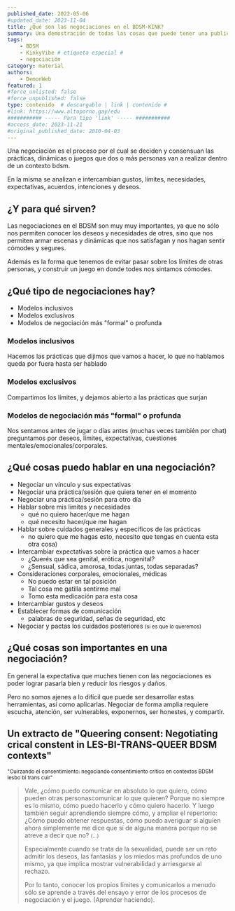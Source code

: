 ```yaml
---
published_date: 2022-05-06
#updated_date: 2023-11-04
title: ¿Qué son las negociaciones en el BDSM-KINK?
summary: Una demostración de todas las cosas que puede tener una publicación
tags:
    - BDSM
    - KinkyVibe # etiqueta especial #
    - negociación
category: material
authors:
    - DemonWeb
featured: 1
#force_unlisted: false
#force_unpublished: false
type: contenido  # descargable | link | contenido #
#link: https://www.altoporno.gay/edu
########### ----- Para tipo 'link' ----- ###########
#access_date: 2023-11-21
#original_published_date: 2010-04-03
---
```

Una negociación es el proceso por el cual se deciden y consensuan las prácticas, dinámicas o juegos que dos o más personas van a realizar dentro de un contexto bdsm.

En la misma se analizan e intercambian gustos, límites, necesidades, expectativas, acuerdos, intenciones y deseos.

## ¿Y para qué sirven?

Las negociaciones en el BDSM son muy muy importantes, ya que no sólo nos permiten conocer los deseos y necesidades de otres, sino que nos permiten armar escenas y dinámicas que nos satisfagan y nos hagan sentir cómodes y segures.

Además es la forma que tenemos de evitar pasar sobre los límites de otras personas, y construir un juego en donde todes nos sintamos cómodes.

## ¿Qué tipo de negociaciones hay?

- Modelos inclusivos
- Modelos exclusivos
- Modelos de negociación más "formal" o profunda

### Modelos inclusivos
Hacemos las prácticas que dijimos que vamos a hacer, lo que no hablamos queda por fuera hasta ser hablado
### Modelos exclusivos
Compartimos los límites, y dejamos abierto a las prácticas que surjan
### Modelos de negociación más "formal" o profunda
Nos sentamos antes de jugar o días antes (muchas veces también por chat) preguntamos por deseos, límites, expectativas, cuestiones mentales/emocionales/corporales.
## ¿Qué cosas puedo hablar en una negociación?
- Negociar un vínculo y sus expectativas
- Negociar una práctica/sesión que quiera tener en el momento
- Negociar una práctica/sesión para otro día
- Hablar sobre mis límites y necesidades 
  - qué no quiero hacer/que me hagan
  - qué necesito hacer/que me hagan
- Hablar sobre cuidados generales y específicos de las prácticas
  - no quiero que me hagas esto, necesito que tengas en cuenta esta otra cosa)
- Intercambiar expectativas sobre la práctica que vamos a hacer
  - ¿Querés que sea genital, erótica, nogenital?
  - ¿Sensual, sádica, amorosa, todas juntas, todas separadas?
- Consideraciones corporales, emocionales, médicas
  - No puedo estar en tal posición
  - Tal cosa me gatilla sentirme mal
  - Tomo esta medicación para esta cosa
- Intercambiar gustos y deseos
- Establecer formas de comunicación
  - palabras de seguridad, señas de seguridad, etc
- Negociar y pactas los cuidados posteriores <small>(si es que lo queremos)</small>

## ¿Qué cosas son importantes en una negociación?

En general la expectativa que muches tienen con las negociaciones es poder lograr pasarla bien y reducir los riesgos y daños.

Pero no somos ajenes a lo difícil que puede ser desarrollar estas herramientas, así como aplicarlas. Negociar de forma amplia requiere escucha, atención, ser vulnerables, exponernos, ser honestes, y compartir.

## Un extracto de "Queering consent: Negotiating crical constent in LES-BI-TRANS-QUEER BDSM contexts"
<small>"Cuirzando el consentimiento: negociando consentimiento crítico en contextos BDSM lesbo bi trans cuir"</small>

> Vale, ¿cómo puedo comunicar en absoluto lo que quiero, cómo pueden otras personascomunicar lo que quieren? Porque no siempre es lo mismo, cómo puedo hacerlo y cómo quiero hacerlo. Y luego también seguir aprendiendo siempre cómo, y ampliar el repertorio: ¿Cómo puedo obtener respuestas, cómo puedo averiguar si alguien ahora simplemente me dice que sí de alguna manera porque no se atreve a decir que no? <small>(...)</small>
> 
> Especialmente cuando se trata de la sexualidad, puede ser un reto admitir los deseos, las fantasías y los miedos más profundos de uno mismo, ya que implica mostrar vulnerabilidad y arriesgarse al rechazo.
> 
> Por lo tanto, conocer los propios límites y comunicarlos a menudo sólo se aprende a través del ensayo y error de los procesos de negociación y el juego. (Aprender haciendo).